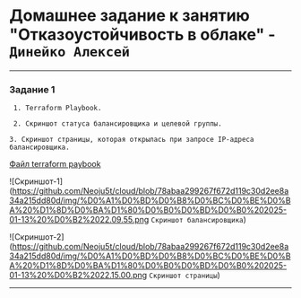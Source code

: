 # Домашнее задание к занятию "Отказоустойчивость в облаке" - `Динейко Алексей`


---

### Задание 1

` 1. Terraform Playbook.`

` 2. Скриншот статуса балансировщика и целевой группы.`

` 3. Скриншот страницы, которая открылась при запросе IP-адреса балансировщика. `

[Файл terraform paybook](https://github.com/Neoju5t/cloud/blob/78abaa299267f672d119c30d2ee8a34a215dd80d/img/main.tf)

![Скриншот-1](https://github.com/Neoju5t/cloud/blob/78abaa299267f672d119c30d2ee8a34a215dd80d/img/%D0%A1%D0%BD%D0%B8%D0%BC%D0%BE%D0%BA%20%D1%8D%D0%BA%D1%80%D0%B0%D0%BD%D0%B0%202025-01-13%20%D0%B2%2022.09.55.png `Скриншот балансировщика`)

![Скриншот-2](https://github.com/Neoju5t/cloud/blob/78abaa299267f672d119c30d2ee8a34a215dd80d/img/%D0%A1%D0%BD%D0%B8%D0%BC%D0%BE%D0%BA%20%D1%8D%D0%BA%D1%80%D0%B0%D0%BD%D0%B0%202025-01-13%20%D0%B2%2022.15.00.png `Скриншот страницы`)


---
